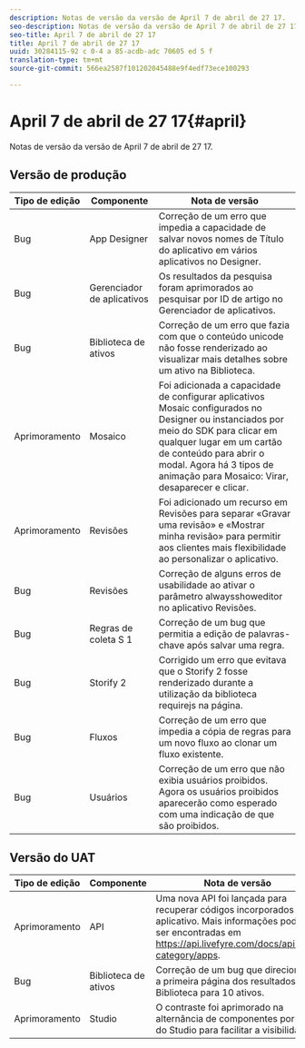 ```yaml
---
description: Notas de versão da versão de April 7 de abril de 27 17.
seo-description: Notas de versão da versão de April 7 de abril de 27 17.
seo-title: April 7 de abril de 27 17
title: April 7 de abril de 27 17
uuid: 30284115-92 c 0-4 a 85-acdb-adc 70605 ed 5 f
translation-type: tm+mt
source-git-commit: 566ea2587f101202045488e9f4edf73ece100293

---
```



# April 7 de abril de 27 17{#april}

Notas de versão da versão de April 7 de abril de 27 17.

## Versão de produção

| **Tipo de edição** | **Componente** | **Nota de versão** |
|---|---|---|
| Bug | App Designer | Correção de um erro que impedia a capacidade de salvar novos nomes de Título do aplicativo em vários aplicativos no Designer. |
| Bug | Gerenciador de aplicativos | Os resultados da pesquisa foram aprimorados ao pesquisar por ID de artigo no Gerenciador de aplicativos. |
| Bug | Biblioteca de ativos | Correção de um erro que fazia com que o conteúdo unicode não fosse renderizado ao visualizar mais detalhes sobre um ativo na Biblioteca. |
| Aprimoramento | Mosaico | Foi adicionada a capacidade de configurar aplicativos Mosaic configurados no Designer ou instanciados por meio do SDK para clicar em qualquer lugar em um cartão de conteúdo para abrir o modal. Agora há 3 tipos de animação para Mosaico: Virar, desaparecer e clicar. |
| Aprimoramento | Revisões | Foi adicionado um recurso em Revisões para separar «Gravar uma revisão» e «Mostrar minha revisão» para permitir aos clientes mais flexibilidade ao personalizar o aplicativo. |
| Bug | Revisões | Correção de alguns erros de usabilidade ao ativar o parâmetro alwaysshoweditor no aplicativo Revisões. |
| Bug | Regras de coleta S 1 | Correção de um bug que permitia a edição de palavras-chave após salvar uma regra. |
| Bug | Storify 2 | Corrigido um erro que evitava que o Storify 2 fosse renderizado durante a utilização da biblioteca requirejs na página. |
| Bug | Fluxos | Correção de um erro que impedia a cópia de regras para um novo fluxo ao clonar um fluxo existente. |
| Bug | Usuários | Correção de um erro que não exibia usuários proibidos. Agora os usuários proibidos aparecerão como esperado com uma indicação de que são proibidos. |

## Versão do UAT

| **Tipo de edição** | **Componente** | **Nota de versão** |
|---|---|---|
| Aprimoramento | API | Uma nova API foi lançada para recuperar códigos incorporados do aplicativo. Mais informações podem ser encontradas em https://api.livefyre.com/docs/apis/by-category/apps. |
| Bug | Biblioteca de ativos | Correção de um bug que direcionava a primeira página dos resultados da Biblioteca para 10 ativos. |
| Aprimoramento | Studio | O contraste foi aprimorado na alternância de componentes por meio do Studio para facilitar a visibilidade. |

